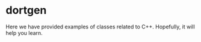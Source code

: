 # dortgen
Here we have provided examples of classes related to C++. Hopefully, it will help you learn.
